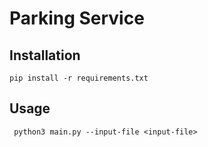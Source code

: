 # Parking Service

## Installation
```shell script
pip install -r requirements.txt
```

## Usage
```shell script
 python3 main.py --input-file <input-file>
```